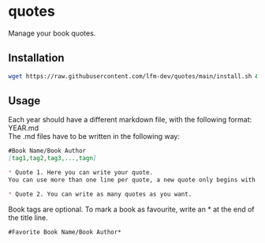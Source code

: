 # quotes

Manage your book quotes.

## Installation

```bash
wget https://raw.githubusercontent.com/lfm-dev/quotes/main/install.sh && bash install.sh
```

## Usage

Each year should have a different markdown file, with the following format: YEAR.md  
The .md files have to be written in the following way:

```markdown
#Book Name/Book Author
[tag1,tag2,tag3,...,tagn]

* Quote 1. Here you can write your quote.
You can use more than one line per quote, a new quote only begins with "*"

* Quote 2. You can write as many quotes as you want.
```

Book tags are optional.
To mark a book as favourite, write an * at the end of the title line.

```markdown
#Favorite Book Name/Book Author*
```



